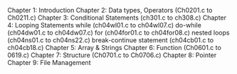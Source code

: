 Chapter 1: Introduction
Chapter 2: Data types, Operators (Ch0201.c to Ch0211.c)
Chapter 3: Conditional Statements (ch301.c to ch308.c)
Chapter 4: Looping Statements 
            while (ch04wl01.c to ch04wl07.c)
            do-while (ch04dw01.c to ch04dw07.c)
            for (ch04for01.c to ch04for08.c)
            nested loops (ch04ns01.c to ch04ns22.c)
            break-continue statement (ch04cb01.c to ch04cb18.c)
Chapter 5: Array & Strings
Chapter 6: Function (Ch0601.c to 0619.c)
Chapter 7: Structure (Ch0701.c to Ch0706.c)
Chapter 8: Pointer
Chapter 9: File Management
